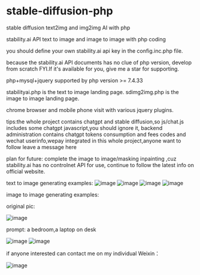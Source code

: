 # stable-diffusion-php

stable diffusion text2img and img2img AI with php 

stability.ai API text to image and image to image with php coding

you should define your own stability.ai api key in the config.inc.php file.

because the stability.ai API documents has no clue of php version, develop from scratch FYI.If it's available for you, give me a star for supporting.

php+mysql+jquery
supported by php version >= 7.4.33

stabilityai.php is the text to image landing page.
sdimg2img.php is the image to image landing page. 

chrome browser and mobile phone visit with various jquery plugins.

tips:the whole project contains chatgpt and stable diffusion,so js/chat.js includes some chatgpt javascript,you should ignore it, backend administration contains chatgpt tokens consumption and fees codes and wechat userinfo,wepay integrated in this whole project,anyone want to follow leave a message here

plan for future:
complete the image to image/masking inpainting ,cuz stability.ai has no controlnet API for use, continue to follow the latest info on official website.

text to image generating examples:
![image](https://github.com/frankchieng/stable-diffusion-php/blob/main/assets/%E5%BE%AE%E4%BF%A1%E5%9B%BE%E7%89%87_20230511202653.jpg)
![image](https://github.com/frankchieng/stable-diffusion-php/blob/main/assets/%E5%BE%AE%E4%BF%A1%E5%9B%BE%E7%89%87_20230511232607.jpg)
![image](https://github.com/frankchieng/stable-diffusion-php/blob/main/assets/%E5%BE%AE%E4%BF%A1%E5%9B%BE%E7%89%87_20230511232614.jpg)
![image](https://github.com/frankchieng/stable-diffusion-php/blob/main/assets/%E5%BE%AE%E4%BF%A1%E5%9B%BE%E7%89%87_20230511232621.jpg)

image to image generating examples:

original pic:

![image](https://github.com/frankchieng/stable-diffusion-php/blob/main/assets/ofo1Z5p46CxExkkA7HdQAyUBpOfg_20230512000111_4280277550.png)

prompt: a bedroom,a laptop on desk

![image](https://github.com/frankchieng/stable-diffusion-php/blob/main/assets/ofo1Z5p46CxExkkA7HdQAyUBpOfg_20230512000746_1057778417.png)
![image](https://github.com/frankchieng/stable-diffusion-php/blob/main/assets/ofo1Z5p46CxExkkA7HdQAyUBpOfg_20230512000746_4223862173.png)

if anyone interested can contact me on my individual Weixin：

![image](https://github.com/frankchieng/imagegeneration/blob/main/wechat.jpg)


